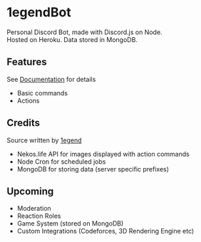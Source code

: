 # 1egendBot
Personal Discord Bot, made with Discord.js on Node. <br/>
Hosted on Heroku. Data stored in MongoDB.

## Features
See [Documentation](https://github.com/1e9end/1egendBot/blob/main/commands.md) for details
- Basic commands
- Actions

## Credits
Source written by [1egend](1e9end.github.io)
- Nekos.life API for images displayed with action commands
- Node Cron for scheduled jobs
- MongoDB for storing data (server specific prefixes)

## Upcoming
- Moderation
- Reaction Roles
- Game System (stored on MongoDB)
- Custom Integrations (Codeforces, 3D Rendering Engine etc)
